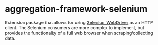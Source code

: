 # aggregation-framework-selenium

Extension package that allows for using [Selenium WebDriver](https://selenium.dev) as an HTTP client. The Selenium
consumers are more complex to implement, but provides the functionality of a full web browser when scraping/collecting
data.